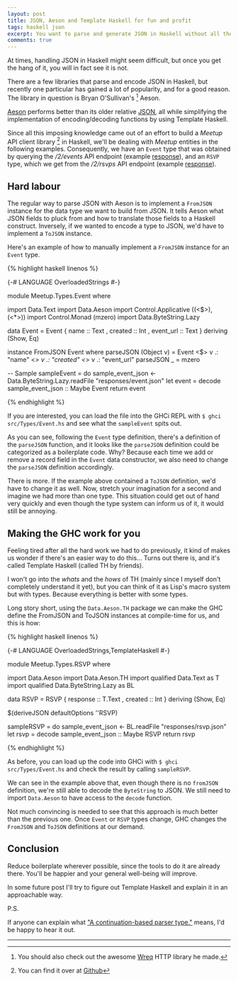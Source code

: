 ```yaml
---
layout: post
title: JSON, Aeson and Template Haskell for fun and profit
tags: haskell json
excerpt: You want to parse and generate JSON in Haskell without all the usual typeclass incantations and boilerplate function definitions. This post explains how.
comments: true
---
```


At times, handling JSON in Haskell might seem difficult, but once you get the hang of it, you will in fact see it is not.

There are a few libraries that parse and encode JSON in Haskell, but recently one particular has gained a lot of popularity, and for a good reason. The library in question is Bryan O'Sullivan's [^1] Aeson.

[Aeson](http://hackage.haskell.org/package/aeson) performs better than its older relative [JSON](http://hackage.haskell.org/package/json), all while simplifying the implementation of encoding/decoding functions by using Template Haskell.

Since all this imposing knowledge came out of an effort to build a *Meetup* API client library [^2] in Haskell, we'll be dealing with *Meetup* entities in the following examples. Consequently, we have an `Event` type that was obtained by querying the */2/events*  API endpoint (example [response](https://gist.github.com/neektza/f76e8a44267a669f564a#file-event-json)), and an `RSVP` type, which we get from the */2/rsvps* API endpoint (example [response](https://gist.github.com/neektza/f76e8a44267a669f564a#file-rsvp-json)).

## Hard labour

The regular way to parse JSON with Aeson is to implement a `FromJSON` instance for the data type we want to build from JSON. It tells Aeson what JSON fields to pluck from and how to translate those fields to a Haskell construct. Inversely, if we wanted to encode a type to JSON, we'd have to implement a `ToJSON` instance.

Here's an example of how to manually implement a `FromJSON` instance for an `Event` type.


{% highlight haskell linenos %}

{-# LANGUAGE OverloadedStrings #-}
 
module Meetup.Types.Event where
 
import Data.Text
import Data.Aeson
import Control.Applicative  ((<$>), (<*>))
import Control.Monad        (mzero)
import Data.ByteString.Lazy
 
data Event = Event { name        :: Text
		   , created     :: Int
		   , event_url   :: Text
		   } deriving (Show, Eq)
 
instance FromJSON Event where
  parseJSON (Object v) = Event
                          <$> v .: "name"
                          <*> v .: "created"
                          <*> v .: "event_url"
  parseJSON _          = mzero
 
 
-- Sample
sampleEvent = do
	sample_event_json <- Data.ByteString.Lazy.readFile "responses/event.json"
	let event = decode sample_event_json :: Maybe Event
	return event

{% endhighlight %}

If you are interested, you can load the file into the GHCi REPL with `$ ghci src/Types/Event.hs` and see what the `sampleEvent` spits out.

As you can see, following the `Event` type definition, there's a definition of the `parseJSON` function, and it looks like the `parseJSON` definition could be categorized as a boilerplate code. Why? Because each time we add or remove a record field in the `Event` data constructor, we also need to change the `parseJSON` definition accordingly.

There is more. If the example above contained a `ToJSON` definition, we'd have to change it as well. Now, stretch your imagination for a second and imagine we had more than one type. This situation could get out of hand very quickly and even though the type system can inform us of it, it would still be annoying.

## Making the GHC work for you

Feeling tired after all the hard work we had to do previously, it kind of makes us wonder if there's an easier way to do this... Turns out there is, and it's called Template Haskell (called TH by friends).

I won't go into the *whats* and the *hows* of TH (mainly since I myself don't completely understand it yet), but you can think of it as Lisp's macro system but with types. Because everything is better with some types.

Long story short, using the `Data.Aeson.TH` package we can make the GHC define the FromJSON and ToJSON instances at compile-time for us, and this is how:

{% highlight haskell linenos %}

{-# LANGUAGE OverloadedStrings,TemplateHaskell #-}
 
module Meetup.Types.RSVP where
 
import Data.Aeson
import Data.Aeson.TH
import qualified Data.Text as T
import qualified Data.ByteString.Lazy as BL
 
data RSVP = RSVP { response :: T.Text
		 , created  :: Int
		 } deriving (Show, Eq)
 
$(deriveJSON defaultOptions ''RSVP)
 
sampleRSVP = do
	sample_event_json <- BL.readFile "responses/rsvp.json"
	let rsvp = decode sample_event_json :: Maybe RSVP
	return rsvp

{% endhighlight %}

As before, you can load up the code into GHCi with `$ ghci src/Types/Event.hs` and check the result by calling `sampleRSVP`.

We can see in the example above that, even though there is no `fromJSON` definition, we're still able to decode the `ByteString` to JSON. We still need to import `Data.Aeson` to have access to the `decode` function.

Not much convincing is needed to see that this approach is much better than the previous one. Once `Event` or `RSVP` types change, GHC changes the `FromJSON` and `ToJSON` definitions at our demand.

## Conclusion

Reduce boilerplate wherever possible, since the tools to do it are already there. You'll be happier and your general well-being will improve.

In some future post I'll try to figure out Template Haskell and explain it in an approachable way.

P.S.

If anyone can explain what ["A continuation-based parser type."](https://hackage.haskell.org/package/aeson-0.7.0.3/docs/Data-Aeson-Types.html#t:Parser) means, I'd be happy to hear it out.

---
[^1]: You should also check out the awesome [Wreq](http://hackage.haskell.org/package/wreq) HTTP library he made.
[^2]: You can find it over at [Github](https://github.com/neektza/hs_meetup)
